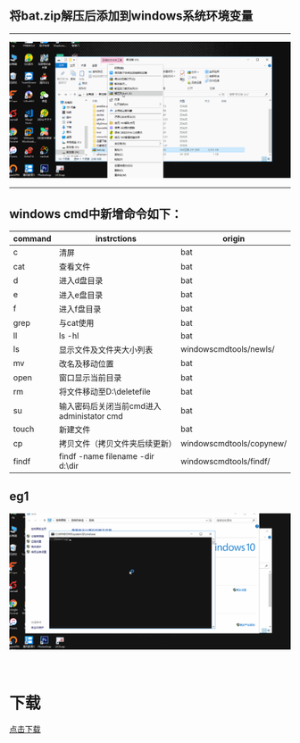## **将bat.zip解压后添加到windows系统环境变量**<br>
---
![use](https://github.com/qqzgqq/windowscmdtools/blob/master/use1.gif)

---
## **windows cmd中新增命令如下：**<br>
|command|instrctions|origin|
|----|---|---|
|c|清屏|bat|
|cat|查看文件|bat|
|d|进入d盘目录|bat|
|e|进入e盘目录|bat|
|f|进入f盘目录|bat|
|grep|与cat使用|bat|
|ll |ls -hl|bat|
|ls|显示文件及文件夹大小列表|windowscmdtools/newls/|
|mv |改名及移动位置|bat|
|open|窗口显示当前目录|bat|
|rm  |将文件移动至D:\deletefile|bat|
|su |输入密码后关闭当前cmd进入administator cmd|bat|
|touch|新建文件|bat|
|cp|拷贝文件（拷贝文件夹后续更新）|windowscmdtools/copynew/|
|findf|findf -name filename -dir d:\dir|windowscmdtools/findf/|

## **eg1**<br>
![eg1](https://github.com/qqzgqq/windowscmdtools/blob/master/eg1.gif)

<br>

# **下载**<br>
[点击下载](https://github.com/qqzgqq/windowscmdtools/releases)